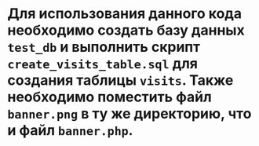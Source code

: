 # Для использования данного кода необходимо создать базу данных `test_db` и выполнить скрипт `create_visits_table.sql` для создания таблицы `visits`. Также необходимо поместить файл `banner.png` в ту же директорию, что и файл `banner.php`.
